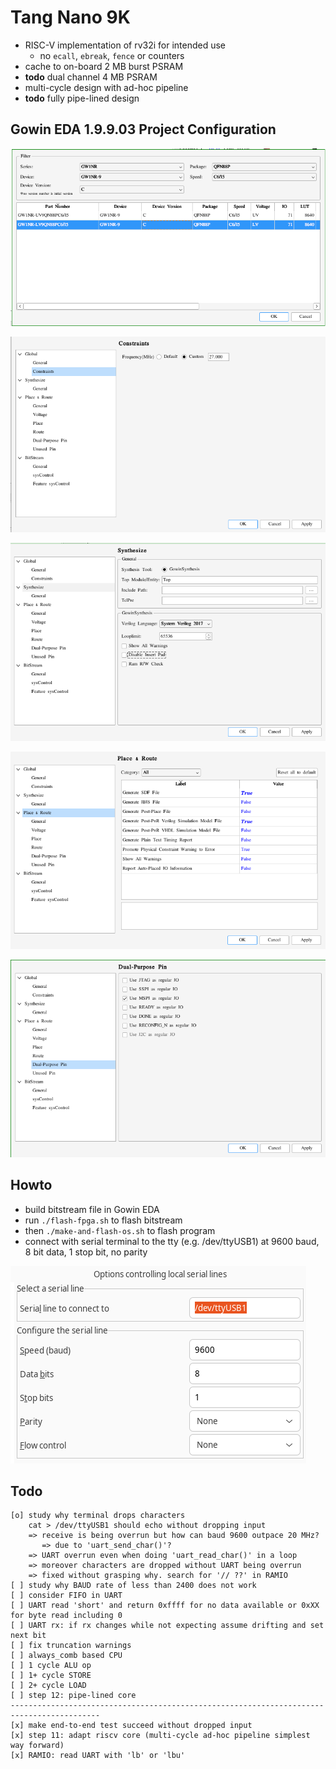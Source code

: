 # Tang Nano 9K

* RISC-V implementation of rv32i for intended use
  - no `ecall`, `ebreak`, `fence` or counters
* cache to on-board 2 MB burst PSRAM
* __todo__ dual channel 4 MB PSRAM
* multi-cycle design with ad-hoc pipeline
* __todo__ fully pipe-lined design

## Gowin EDA 1.9.9.03 Project Configuration
![1](https://github.com/calint/tang-nano-9k--riscv--cache-psram/blob/main/notes/gowin-project-configuration/1.png)

![2](https://github.com/calint/tang-nano-9k--riscv--cache-psram/blob/main/notes/gowin-project-configuration/2.png)

![3](https://github.com/calint/tang-nano-9k--riscv--cache-psram/blob/main/notes/gowin-project-configuration/3.png)

![4](https://github.com/calint/tang-nano-9k--riscv--cache-psram/blob/main/notes/gowin-project-configuration/4.png)

![5](https://github.com/calint/tang-nano-9k--riscv--cache-psram/blob/main/notes/gowin-project-configuration/5.png)

## Howto
* build bitstream file in Gowin EDA
* run `./flash-fpga.sh` to flash bitstream
* then `./make-and-flash-os.sh` to flash program
* connect with serial terminal to the tty (e.g. /dev/ttyUSB1) at 9600 baud, 8 bit data, 1 stop bit, no parity

![1](https://github.com/calint/tang-nano-9k--riscv--cache-psram/blob/main/notes/serial-terminal-settings/1.png)

## Todo
```
[o] study why terminal drops characters
    cat > /dev/ttyUSB1 should echo without dropping input
    => receive is being overrun but how can baud 9600 outpace 20 MHz?
       => due to 'uart_send_char()'?
    => UART overrun even when doing 'uart_read_char()' in a loop
    => moreover characters are dropped without UART being overrun
    => fixed without grasping why. search for '// ??' in RAMIO
[ ] study why BAUD rate of less than 2400 does not work
[ ] consider FIFO in UART
[ ] UART read 'short' and return 0xffff for no data available or 0xXX for byte read including 0
[ ] UART rx: if rx changes while not expecting assume drifting and set next bit
[ ] fix truncation warnings
[ ] always_comb based CPU
[ ] 1 cycle ALU op
[ ] 1+ cycle STORE
[ ] 2+ cycle LOAD
[ ] step 12: pipe-lined core
------------------------------------------------------------------------------------------
[x] make end-to-end test succeed without dropped input
[x] step 11: adapt riscv core (multi-cycle ad-hoc pipeline simplest way forward)
[x] RAMIO: read UART with 'lb' or 'lbu'
```